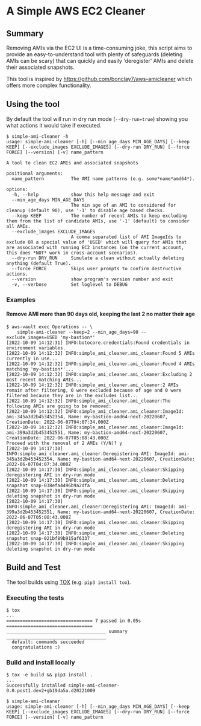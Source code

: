 # A Simple AWS EC2 Cleaner

## Summary
Removing AMIs via the EC2 UI is a time-consuming joke, this script aims to provide an 
easy-to-understand tool with plenty of safeguards (deleting AMIs can be scary) that can
quickly and easily 'deregister' AMIs and delete their associated snapshots.

This tool is inspired by https://github.com/bonclay7/aws-amicleaner which offers more
complex functionality.

## Using the tool
By default the tool will run in dry run mode (`--dry-run=true`) showing you what actions it would take
if executed. 

```shell
$ simple-ami-cleaner -h
usage: simple-ami-cleaner [-h] [--min_age_days MIN_AGE_DAYS] [--keep KEEP] [--exclude_images EXCLUDE_IMAGES] [--dry-run DRY_RUN] [--force FORCE] [--version] [-v] name_pattern

A tool to clean EC2 AMIs and associated snapshots

positional arguments:
  name_pattern          The AMI name patterns (e.g. some*name*amd64*).

options:
  -h, --help            show this help message and exit
  --min_age_days MIN_AGE_DAYS
                        The min age of an AMI to considered for cleanup (default 90), use '-1' to disable age based checks.
  --keep KEEP           The number of recent AMIs to keep excluding them from the list of candidate AMIs, use '-1' (default) to consider all AMIs.
  --exclude_images EXCLUDE_IMAGES
                        A comma separated list of AMI ImageIds to exclude OR a special value of 'USED' which will query for AMIs that are associated with running EC2 instances (on the current account, this does *NOT* work in cross-account scenarios).
  --dry-run DRY_RUN     Simulate a clean without actually deleting anything (default True).
  --force FORCE         Skips user prompts to confirm destructive actions.
  --version             show program's version number and exit
  -v, --verbose         Set loglevel to DEBUG
```

### Examples

#### Remove AMI more than 90 days old, keeping the last 2 no matter their age
```shell
$ aws-vault exec Operations -- \
    simple-ami-cleaner --keep=2 --min_age_days=90 --exclude_images=USED 'my-bastion*'
[2022-10-09 14:12:31] INFO:botocore.credentials:Found credentials in environment variables.
[2022-10-09 14:12:32] INFO:simple_ami_cleaner.ami_cleaner:Found 5 AMIs currently in use...
[2022-10-09 14:12:32] INFO:simple_ami_cleaner.ami_cleaner:Found 4 AMIs matching 'my-bastion*'...
[2022-10-09 14:12:32] INFO:simple_ami_cleaner.ami_cleaner:Excluding 2 most recent matching AMIs...
[2022-10-09 14:12:32] INFO:simple_ami_cleaner.ami_cleaner:2 AMIs remain after filtering, 0 were excluded because of age and 0 were filtered because they are in the excludes list...
[2022-10-09 14:12:32] INFO:simple_ami_cleaner.ami_cleaner:The following AMIs are going to be removed:
[2022-10-09 14:12:32] INFO:simple_ami_cleaner.ami_cleaner:ImageId: ami-345a3d2b453452354, Name: my-bastion-amd64-next-20220607, CreationDate: 2022-06-07T04:07:34.000Z
[2022-10-09 14:12:32] INFO:simple_ami_cleaner.ami_cleaner:ImageId: ami-399a3d2b453452551, Name: my-bastion-amd64-next-20220607, CreationDate: 2022-06-07T05:08:43.000Z
Proceed with the removal of 2 AMIs (Y/N)? y
[2022-10-09 14:17:30] INFO:simple_ami_cleaner.ami_cleaner:Deregistering AMI: ImageId: ami-345a3d2b453452354, Name: my-bastion-amd64-next-20220607, CreationDate: 2022-06-07T04:07:34.000Z
[2022-10-09 14:17:30] INFO:simple_ami_cleaner.ami_cleaner:Skipping deregistering AMI in dry-run mode
[2022-10-09 14:17:30] INFO:simple_ami_cleaner.ami_cleaner:Deleting snapshot snap-038efa4496b9a2dfa
[2022-10-09 14:17:30] INFO:simple_ami_cleaner.ami_cleaner:Skipping deleting snapshot in dry-run mode
[2022-10-09 14:17:30] INFO:simple_ami_cleaner.ami_cleaner:Deregistering AMI: ImageId: ami-399a3d2b453452551, Name: my-bastion-amd64-next-20220607, CreationDate: 2022-06-07T05:08:43.000Z
[2022-10-09 14:17:30] INFO:simple_ami_cleaner.ami_cleaner:Skipping deregistering AMI in dry-run mode
[2022-10-09 14:17:30] INFO:simple_ami_cleaner.ami_cleaner:Deleting snapshot snap-021bf89b915af6337
[2022-10-09 14:17:30] INFO:simple_ami_cleaner.ami_cleaner:Skipping deleting snapshot in dry-run mode
```

## Build and Test
The tool builds using [TOX](https://tox.wiki/en/latest/) (e.g. `pip3 install tox`).

### Executing the tests
```shell
$ tox
...
================================ 7 passed in 0.05s ================================
_____________________________________ summary _____________________________________
  default: commands succeeded
  congratulations :)

```

### Build and install locally
```shell
$ tox -e build && pip3 install .
...
Successfully installed simple-ami-cleaner-0.0.post1.dev2+gb19da5a.d20221009

$ simple-ami-cleaner
usage: simple-ami-cleaner [-h] [--min_age_days MIN_AGE_DAYS] [--keep KEEP] [--exclude_images EXCLUDE_IMAGES] [--dry-run DRY_RUN] [--force FORCE] [--version] [-v] name_pattern
```